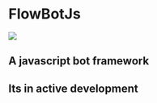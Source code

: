 # FlowBotJs

![](https://github.com/actions/hello-world/workflows/Node%20CI/badge.svg)

## A javascript bot framework

## Its in active development
